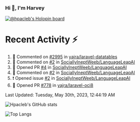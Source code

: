 ### Hi 👋, I'm Harvey

[![@hpacleb's Holopin board](https://holopin.me/hpacleb)](https://holopin.io/@hpacleb)
# Recent Activity :zap:

<!--RECENT_ACTIVITY:start-->
1. 💬 Commented on [#2995](https://github.com/yajra/laravel-datatables/issues/2995#issuecomment-1541464556) in [yajra/laravel-datatables](https://github.com/yajra/laravel-datatables)<br>
2. 💬 Commented on [#2](https://github.com/SociallyIneptWeeb/LanguageLeapAI/issues/2#issuecomment-1464057884) in [SociallyIneptWeeb/LanguageLeapAI](https://github.com/SociallyIneptWeeb/LanguageLeapAI)<br>
3. 💪 Opened PR [#4](https://github.com/SociallyIneptWeeb/LanguageLeapAI/pull/4) in [SociallyIneptWeeb/LanguageLeapAI](https://github.com/SociallyIneptWeeb/LanguageLeapAI)<br>
4. 💬 Commented on [#2](https://github.com/SociallyIneptWeeb/LanguageLeapAI/issues/2#issuecomment-1463819415) in [SociallyIneptWeeb/LanguageLeapAI](https://github.com/SociallyIneptWeeb/LanguageLeapAI)<br>
5. ❗️ Opened issue [#2](https://github.com/SociallyIneptWeeb/LanguageLeapAI/issues/2) in [SociallyIneptWeeb/LanguageLeapAI](https://github.com/SociallyIneptWeeb/LanguageLeapAI)<br>
6. 💪 Opened PR [#778](https://github.com/yajra/laravel-oci8/pull/778) in [yajra/laravel-oci8](https://github.com/yajra/laravel-oci8)<br>
<!--RECENT_ACTIVITY:end-->

<!--RECENT_ACTIVITY:last_update-->
Last Updated: Tuesday, May 30th, 2023, 12:44:19 AM
<!--RECENT_ACTIVITY:last_update_end-->

![Hpacleb's GitHub stats](https://github-readme-stats-git-masterrstaa-rickstaa.vercel.app/api?username=hpacleb&show_icons=true&theme=radical&include_all_commits=true&layout=compact)

![Top Langs](https://github-readme-stats-git-masterrstaa-rickstaa.vercel.app/api/top-langs/?username=hpacleb&layout=compact&theme=radical&langs_count=8)

